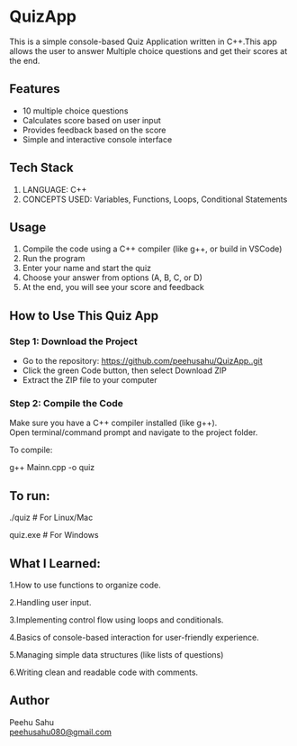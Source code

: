 # QuizApp

This is a simple console-based Quiz Application written in C++.This app allows the user to answer
Multiple choice questions and get their scores at the end. 

## Features
- 10 multiple choice questions
- Calculates score based on user input
- Provides feedback based on the score
- Simple and interactive console interface

## Tech Stack
1. LANGUAGE: C++
2. CONCEPTS USED: Variables, Functions, Loops, Conditional Statements


## Usage
1. Compile the code using a C++ compiler (like g++, or build in VSCode)
2. Run the program
3. Enter your name and start the quiz
4. Choose your answer from options (A, B, C, or D)
5. At the end, you will see your score and feedback
   
##  How to Use This Quiz App

### Step 1: Download the Project

- Go to the repository: https://github.com/peehusahu/QuizApp..git
- Click the green Code button, then select Download ZIP  
- Extract the ZIP file to your computer


### Step 2: Compile the Code

Make sure you have a C++ compiler installed (like g++).  
Open terminal/command prompt and navigate to the project folder.

To compile:


g++ Mainn.cpp -o quiz


## To run:
./quiz       # For Linux/Mac

quiz.exe     # For Windows

## What I Learned:

1.How to use functions to organize code.

2.Handling user input.

3.Implementing control flow using loops and conditionals.

4.Basics of console-based interaction for user-friendly experience.

5.Managing simple data structures (like lists of questions)

6.Writing clean and readable code with comments.

## Author
Peehu Sahu  
peehusahu080@gmail.com
